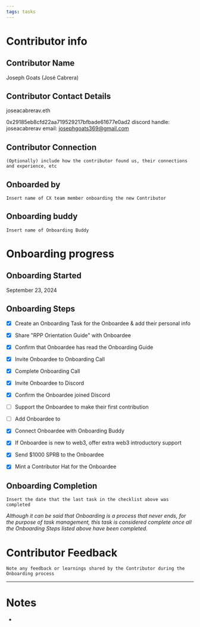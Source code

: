 ```yaml
---
tags: tasks
---
```

# Contributor info 

## Contributor Name

Joseph Goats (José Cabrera) 

## Contributor Contact Details

joseacabrerav.eth

0x29185eb8cfd22aa719529217bfbade61677e0ad2
discord handle: joseacabrerav
email: josephgoats369@gmail.com

## Contributor Connection

`(Optionally) include how the contributor found us, their connections and experience, etc`

## Onboarded by

`Insert name of CX team member onboarding the new Contributor`

## Onboarding buddy

`Insert name of Onboarding Buddy`

 

# Onboarding progress

## Onboarding Started

September 23, 2024

## Onboarding Steps

- [x] Create an Onboarding Task for the Onboardee & add their personal info

- [x] Share "RPP Orientation Guide" with Onboardee

- [x] Confirm that Onboardee has read the Onboarding Guide

- [x] Invite Onboardee to Onboarding Call

- [x] Complete Onboarding Call

- [x] Invite Onboardee to Discord

- [x] Confirm the Onboardee joined Discord

- [ ] Support the Onboardee to make their first contribution

- [ ] Add Onboardee to  

- [x] Connect Onboardee with Onboarding Buddy

- [x] If Onboardee is new to web3, offer extra web3 introductory support

- [x] Send $1000 SPRB to the Onboardee

- [x] Mint a Contributor Hat for the Onboardee

## Onboarding Completion

`Insert the date that the last task in the checklist above was completed`

_Although it can be said that Onboarding is a process that never ends, for the purpose of task management, this task is considered complete once all the Onboarding Steps listed above have been completed._

# Contributor Feedback

`Note any feedback or learnings shared by the Contributor during the Onboarding process`

---

# Notes

- 